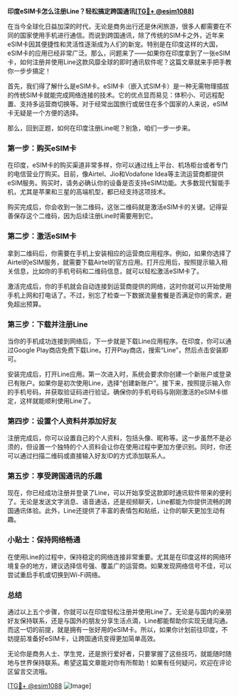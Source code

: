**印度eSIM卡怎么注册Line？轻松搞定跨国通讯[[TG💪+ @esim1088](https://t.me/s/esim1088)]**

在当今全球化日益加深的时代，无论是商务出行还是休闲旅游，很多人都需要在不同的国家使用手机进行通信。而说到跨国通讯，除了传统的SIM卡之外，近年来eSIM卡因其便捷性和灵活性逐渐成为人们的新宠。特别是在印度这样的大国，eSIM卡的应用已经非常广泛。那么，问题来了——如果你在印度拿到了一张eSIM卡，如何注册并使用Line这款风靡全球的即时通讯软件呢？这篇文章就来手把手教你一步步搞定！

首先，我们得了解什么是eSIM卡。eSIM卡（嵌入式SIM卡）是一种无需物理插拔的传统SIM卡就能完成网络连接的技术。它的优点显而易见：体积小、可远程配置、支持多运营商切换等。对于经常出国旅行或居住在多个国家的人来说，eSIM卡无疑是一个方便的选择。

那么，回到正题，如何在印度注册Line呢？别急，咱们一步一步来。

### 第一步：购买eSIM卡

在印度，eSIM卡的购买渠道非常多样，你可以通过线上平台、机场柜台或者专门的电信营业厅购买。目前，像Airtel、Jio和Vodafone Idea等主流运营商都提供eSIM服务。购买时，请务必确认你的设备是否支持eSIM功能。大多数现代智能手机，尤其是苹果和三星的高端机型，都已经支持这项技术。

购买完成后，你会收到一张二维码，这张二维码就是激活eSIM卡的关键。记得妥善保存这个二维码，因为后续注册Line时需要用到它。

### 第二步：激活eSIM卡

拿到二维码后，你需要在手机上安装相应的运营商应用程序。例如，如果你选择了Airtel的eSIM服务，就需要下载Airtel的官方应用。打开应用后，按照提示输入相关信息，比如你的手机号码和二维码信息，就可以轻松激活eSIM卡了。

激活完成后，你的手机就会自动连接到运营商提供的网络，这时你就可以开始使用手机上网和打电话了。不过，别忘了检查一下数据流量套餐是否满足你的需求，避免超出预算。

### 第三步：下载并注册Line

当你的手机成功连接到网络后，下一步就是下载Line应用程序。在印度，你可以通过Google Play商店免费下载Line。打开Play商店，搜索“Line”，然后点击安装即可。

安装完成后，打开Line应用。第一次进入时，系统会要求你创建一个新账户或登录已有账户。如果你是初次使用Line，选择“创建新账户”。接下来，按照提示输入你的手机号码，并获取验证码进行验证。确保你的手机号码与刚刚激活的eSIM卡绑定，这样就能顺利使用Line了。

### 第四步：设置个人资料并添加好友

注册完成后，你可以设置自己的个人资料，包括头像、昵称等。这一步虽然不是必须的，但设置一个独特的个人资料会让你在使用过程中更加方便识别。同时，你还可以通过扫描二维码或直接输入好友ID的方式添加联系人。

### 第五步：享受跨国通讯的乐趣

现在，你已经成功注册并登录了Line，可以开始享受这款即时通讯软件带来的便利了。无论是发送文字消息、语音通话，还是视频聊天，Line都能为你提供流畅的跨国通讯体验。此外，Line还提供了丰富的表情包和贴纸，让你的聊天更加生动有趣。

### 小贴士：保持网络畅通

在使用Line的过程中，保持稳定的网络连接非常重要。尤其是在印度这样的网络环境复杂的地方，建议选择信号强、覆盖广的运营商。如果发现网络信号不佳，可以尝试重启手机或切换到Wi-Fi网络。

### 总结

通过以上五个步骤，你就可以在印度轻松注册并使用Line了。无论是与国内的亲朋好友保持联系，还是与国外的朋友分享生活点滴，Line都能帮助你实现无缝沟通。而这一切的前提，就是拥有一张好用的eSIM卡。所以，如果你计划前往印度，不妨提前准备好eSIM卡，让跨国通讯变得更加简单高效。

无论你是商务人士、学生党，还是旅行爱好者，只要掌握了这些技巧，就能随时随地与世界保持联系。希望这篇文章能对你有所帮助！如果有任何疑问，欢迎在评论区留言交流哦。

[[TG💪+ @esim1088](https://t.me/s/esim1088) ![Image](https://i.postimg.cc/4NQfJmqS/Snipaste-2025-05-13-00-14-12.png)]